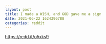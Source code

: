 ```yaml
--- 
layout: post 
title: I made a WISH, and GOD gave me a sign 
date: 2021-06-22 1624396788 
categories: reddit 
--- 
```

https://redd.it/o5xks9